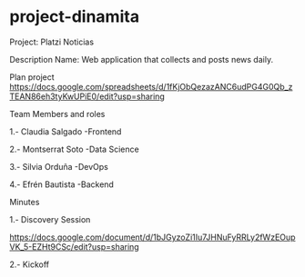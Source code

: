 # project-dinamita

Project: Platzi Noticias


Description Name: Web application that collects and posts news daily.


Plan project
https://docs.google.com/spreadsheets/d/1fKjObQezazANC6udPG4G0Qb_zTEAN86eh3tyKwUPiE0/edit?usp=sharing



Team Members and roles 

1.- Claudia Salgado   -Frontend

2.- Montserrat Soto    -Data Science

3.- Silvia Orduña    -DevOps

4.- Efrén Bautista    -Backend



Minutes

1.- Discovery Session

https://docs.google.com/document/d/1bJGyzoZi1Iu7JHNuFyRRLy2fWzEOupVK_5-EZHt9CSc/edit?usp=sharing



2.- Kickoff
